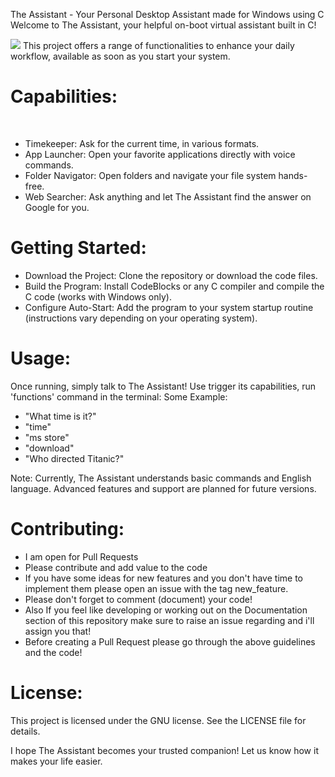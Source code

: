 The Assistant - Your Personal Desktop Assistant made for Windows using C<br>
Welcome to The Assistant, your helpful on-boot virtual assistant built in C!<br>

<img src="https://private-user-images.githubusercontent.com/138290712/300233680-54e4a67c-1652-4ccc-9404-d8c32fb827a8.png?jwt=eyJhbGciOiJIUzI1NiIsInR5cCI6IkpXVCJ9.eyJpc3MiOiJnaXRodWIuY29tIiwiYXVkIjoicmF3LmdpdGh1YnVzZXJjb250ZW50LmNvbSIsImtleSI6ImtleTUiLCJleHAiOjE3MzYzNjUyNTYsIm5iZiI6MTczNjM2NDk1NiwicGF0aCI6Ii8xMzgyOTA3MTIvMzAwMjMzNjgwLTU0ZTRhNjdjLTE2NTItNGNjYy05NDA0LWQ4YzMyZmI4MjdhOC5wbmc_WC1BbXotQWxnb3JpdGhtPUFXUzQtSE1BQy1TSEEyNTYmWC1BbXotQ3JlZGVudGlhbD1BS0lBVkNPRFlMU0E1M1BRSzRaQSUyRjIwMjUwMTA4JTJGdXMtZWFzdC0xJTJGczMlMkZhd3M0X3JlcXVlc3QmWC1BbXotRGF0ZT0yMDI1MDEwOFQxOTM1NTZaJlgtQW16LUV4cGlyZXM9MzAwJlgtQW16LVNpZ25hdHVyZT00NTE3NjdiZmE3ZTJjNGM0NjJlMWQ2NjdiNzc5Nzc2M2NhYjcxM2I2ZjBiYzVlMTM3YzFjYjY0NTg1Y2FlZGViJlgtQW16LVNpZ25lZEhlYWRlcnM9aG9zdCJ9.1Z3EiLhyWTRsRet0c7-UIgaFig51iWm4pW_16QblfIw"/>
This project offers a range of functionalities to enhance your daily workflow, available as soon as you start your system.
<h1>Capabilities:</h1><br>
<ul>
  <li>Timekeeper: Ask for the current time, in various formats.</li>
  <li>App Launcher: Open your favorite applications directly with voice commands.</li>
  <li>Folder Navigator: Open folders and navigate your file system hands-free.</li>
  <li>Web Searcher: Ask anything and let The Assistant find the answer on Google for you.</li>
</ul>
<h1>Getting Started:</h1>
<ul>
  <li>Download the Project: Clone the repository or download the code files.</li>
  <li>Build the Program: Install CodeBlocks or any C compiler and compile the C code (works with Windows only).</li>
  <li>Configure Auto-Start: Add the program to your system startup routine (instructions vary depending on your operating system).</li>
</ul>
<h1>Usage:</h1>
Once running, simply talk to The Assistant! Use trigger its capabilities, run 'functions' command in the terminal:
Some Example:
<ul>
  <li>"What time is it?"</li>
  <li>"time"</li>
  <li>"ms store"</li>
  <li>"download"</li>
  <li>"Who directed Titanic?"</li>
</ul>
Note: Currently, The Assistant understands basic commands and English language. Advanced features and support are planned for future versions.
<h1>Contributing:</h1>
<ul>
  <li>I am open for Pull Requests</li>
   <li>Please contribute and add value to the code</li>
   <li>If you have some ideas for new features and you don't have time to implement them please open an issue with the tag new_feature.</li>
   <li>Please don't forget to comment (document) your code!</li>
   <li>Also If you feel like developing or working out on the Documentation section of this repository make sure to raise an issue regarding and i'll assign you that!</li>
   <li>Before creating a Pull Request please go through the above guidelines and the code!</li>
</ul>
<h1>License:</h1>
This project is licensed under the GNU license. See the LICENSE file for details.

I hope The Assistant becomes your trusted companion! Let us know how it makes your life easier.
